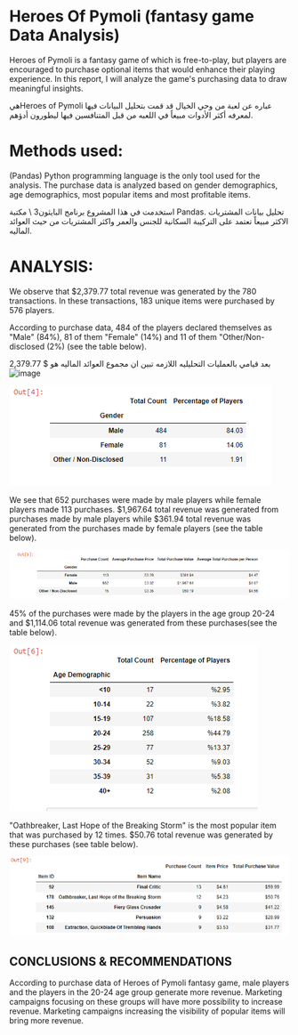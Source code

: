 # Heroes Of Pymoli (fantasy game Data Analysis)

Heroes of Pymoli is a fantasy game of which is free-to-play, but players are encouraged to purchase optional items that would enhance their playing experience. In this report, I will analyze the game's purchasing data to draw meaningful insights.

هيHeroes of Pymoli  عباره عن لعبة من وحي الخيال قد قمت بتحليل البيانات فيها لمعرفه أكثر الأدوات مبيعاً في اللعبه من قبل المتنافسين فيها ليطورون أدؤهم.

# Methods used:

(Pandas) Python programming language is the only tool used for the analysis. The purchase data is analyzed based on gender demographics, age demographics, most popular items and most profitable items.

استخدمت في هذا المشروع برنامج البايثون3 \ مكتبة Pandas. تحليل بيانات المشتريات الاكثر مبيعاً تعتمد على التركيبة السكانية للجنس والعمر واكثر المشتريات من حيث العوائد الماليه.   
# ANALYSIS:

We observe that $2,379.77 total revenue was generated by the 780 transactions. In these transactions, 183 unique items were purchased by 576 players.

According to purchase data, 484 of the players declared themselves as "Male" (84%), 81 of them "Female" (14%) and 11 of them "Other/Non-disclosed (2%) (see the table below).

بعد قيامي بالعمليات التحليليه اللازمه تبين ان مجموع العوائد الماليه هو $ 2,379.77
![image](https://user-images.githubusercontent.com/63086810/175850173-df14b1d3-326d-4fb4-adf5-f333c51444cd.png)

![Figure 1](Images/Heropic1.PNG)


We see that 652 purchases were made by male players while female players made 113 purchases. $1,967.64 total revenue was generated from purchases made by male players while $361.94 total revenue was generated from the purchases made by female players (see the table below).

![Figure 2](Images/Heropic2.PNG)

45% of the purchases were made by the players in the age group 20-24 and $1,114.06 total revenue was generated from these purchases(see the table below). 

![Figure 3](Images/heropic3.PNG)

"Oathbreaker, Last Hope of the Breaking Storm" is the most popular item that was purchased by 12 times. $50.76 total revenue was generated by these purchases (see table below). 

![Figure 4](Images/hero6.PNG)

## CONCLUSIONS & RECOMMENDATIONS

According to purchase data of Heroes of Pymoli fantasy game, male players and the players in the 20-24 age group generate more revenue. Marketing campaigns focusing on these groups will have more possibility to increase revenue. Marketing campaigns increasing the visibility of popular items will bring more revenue. 


